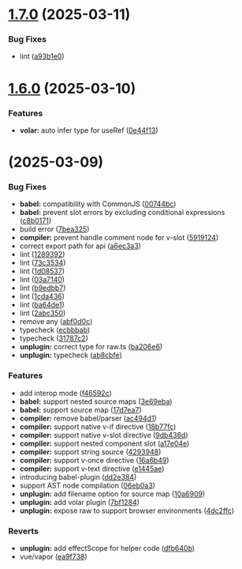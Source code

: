 # [1.7.0](https://github.com/unplugin/unplugin-vue-jsx-vapor/compare/v1.6.0...v1.7.0) (2025-03-11)


### Bug Fixes

* lint ([a93b1e0](https://github.com/unplugin/unplugin-vue-jsx-vapor/commit/a93b1e0f511a2f739d765b922383a09a64f19ae0))



# [1.6.0](https://github.com/unplugin/unplugin-vue-jsx-vapor/compare/v1.5.0...v1.6.0) (2025-03-10)


### Features

* **volar:** auto infer type for useRef ([0e44f13](https://github.com/unplugin/unplugin-vue-jsx-vapor/commit/0e44f131a0138f869c0ffd17e24b04a3e93c0c5f))



# [](https://github.com/unplugin/unplugin-vue-jsx-vapor/compare/v1.0.9...v) (2025-03-09)


### Bug Fixes

* **babel:** compatibility with CommonJS ([00744bc](https://github.com/unplugin/unplugin-vue-jsx-vapor/commit/00744bcd669830f99af864aa37bb6061ebde294b))
* **babel:** prevent slot errors by excluding conditional expressions ([c8b0171](https://github.com/unplugin/unplugin-vue-jsx-vapor/commit/c8b01717545303100eee45710e3b508804ad8ea9))
* build error ([7bea325](https://github.com/unplugin/unplugin-vue-jsx-vapor/commit/7bea325bbc8298e63fb80bb88288e1216b14e5f6))
* **compiler:** prevent handle comment node for v-slot ([5919124](https://github.com/unplugin/unplugin-vue-jsx-vapor/commit/5919124be144fc0601cd831544e78a0caf736629))
* correct export path for api ([a6ec3a3](https://github.com/unplugin/unplugin-vue-jsx-vapor/commit/a6ec3a33aa486220bd317f43b8b1f26afa62eefb))
* lint ([1289392](https://github.com/unplugin/unplugin-vue-jsx-vapor/commit/12893921d9f004d31db8f99362ac71a29bebd68e))
* lint ([73c3534](https://github.com/unplugin/unplugin-vue-jsx-vapor/commit/73c3534853f5580c5ccee8c5493478b6627fe848))
* lint ([1d08537](https://github.com/unplugin/unplugin-vue-jsx-vapor/commit/1d08537f023ae6f4392a1fe1e7d349c1164f79cf))
* lint ([03a7140](https://github.com/unplugin/unplugin-vue-jsx-vapor/commit/03a7140b6e89cd34fa6eb746323281e39ede74d4))
* lint ([b9edbb7](https://github.com/unplugin/unplugin-vue-jsx-vapor/commit/b9edbb7f2c5e306a71555d13baf27b0246ba6257))
* lint ([1cda436](https://github.com/unplugin/unplugin-vue-jsx-vapor/commit/1cda436714faf3f79405771a060f79b3aa4ea804))
* lint ([ba64de1](https://github.com/unplugin/unplugin-vue-jsx-vapor/commit/ba64de187f672d9e17f21c4054825f84fa9cfc91))
* lint ([2abc350](https://github.com/unplugin/unplugin-vue-jsx-vapor/commit/2abc35088596499343fbd49992dadda727b9fa4b))
* remove any ([abf0d0c](https://github.com/unplugin/unplugin-vue-jsx-vapor/commit/abf0d0c6a1ea4991f1627a251163d8a3bc22ef87))
* typecheck ([ecbbbab](https://github.com/unplugin/unplugin-vue-jsx-vapor/commit/ecbbbab33145e633561405847efd4bf7cf229c98))
* typecheck ([31787c2](https://github.com/unplugin/unplugin-vue-jsx-vapor/commit/31787c2028c53300b5128910d0a8d51e0c41cb27))
* **unplugin:** correct type for raw.ts ([ba206e6](https://github.com/unplugin/unplugin-vue-jsx-vapor/commit/ba206e61d66bd73d0fd3c00ef9061c711c592457))
* **unplugin:** typecheck ([ab8cbfe](https://github.com/unplugin/unplugin-vue-jsx-vapor/commit/ab8cbfeba1cb4bd2a05f201908c5b2259e223d77))


### Features

* add interop mode ([f46592c](https://github.com/unplugin/unplugin-vue-jsx-vapor/commit/f46592c2913d484511d2e067fb079bd3d7a68312))
* **babel:** support nested source maps ([3e69eba](https://github.com/unplugin/unplugin-vue-jsx-vapor/commit/3e69eba92a2a5be9a21fc85b6433f1008850d851))
* **babel:** support source map ([17d7ea7](https://github.com/unplugin/unplugin-vue-jsx-vapor/commit/17d7ea708c8a313e3811312c348a55b1abce7a6c))
* **compiler:** remove babel/parser ([ac494d1](https://github.com/unplugin/unplugin-vue-jsx-vapor/commit/ac494d1ea62ca4f61bc8d0ceee9bc47e1f06e606))
* **compiler:** support native v-if directive ([18b77fc](https://github.com/unplugin/unplugin-vue-jsx-vapor/commit/18b77fc49df3a500fafa67ebd69ada729bcb7ab1))
* **compiler:** support native v-slot directive ([9db436d](https://github.com/unplugin/unplugin-vue-jsx-vapor/commit/9db436dd04e8e8214c3d179586a3b80f63a52777))
* **compiler:** support nested component slot ([a17e04e](https://github.com/unplugin/unplugin-vue-jsx-vapor/commit/a17e04ebb5ecbe8d7b7fd37206ba1fc083351e03))
* **compiler:** support string source ([4293948](https://github.com/unplugin/unplugin-vue-jsx-vapor/commit/42939489c6d89d5dce1e7d9c2640ec8c07f3ab44))
* **compiler:** support v-once directive ([16a6b49](https://github.com/unplugin/unplugin-vue-jsx-vapor/commit/16a6b49ea976209adfb50abd84d24c5bd4641326))
* **compiler:** support v-text directive ([e1445ae](https://github.com/unplugin/unplugin-vue-jsx-vapor/commit/e1445ae907837351fe64419173c1bd10b8e29600))
* introducing babel-plugin ([dd2e384](https://github.com/unplugin/unplugin-vue-jsx-vapor/commit/dd2e3840030e3b35b682baa6ea4d84516f7de556))
* support AST node compilation ([06eb0a3](https://github.com/unplugin/unplugin-vue-jsx-vapor/commit/06eb0a3a8e8247a1c9c93113a958dd1cdd1cf47b))
* **unplugin:** add filename option for source map ([10a6909](https://github.com/unplugin/unplugin-vue-jsx-vapor/commit/10a69095e16f642993eee760d5b44f7d6f0b658f))
* **unplugin:** add volar plugin ([7bf1284](https://github.com/unplugin/unplugin-vue-jsx-vapor/commit/7bf1284468483f3567aad6466d363ae2928d6a6c))
* **unplugin:** expose raw to support browser environments ([4dc2ffc](https://github.com/unplugin/unplugin-vue-jsx-vapor/commit/4dc2ffcce47f888cfb6f9f66ef1b2863401b606d))


### Reverts

* **unplugin:** add effectScope for helper code ([dfb640b](https://github.com/unplugin/unplugin-vue-jsx-vapor/commit/dfb640b30c59ee0103a84e73f40ba803a25050e9))
* vue/vapor ([ea9f738](https://github.com/unplugin/unplugin-vue-jsx-vapor/commit/ea9f738f6ce1a580d14c0518df29d8cae1041434))



